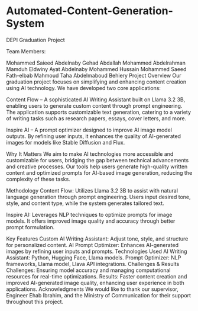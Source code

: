 # Automated-Content-Generation-System
DEPI Graduation Project

Team Members:

Mohammed Saieed Abdelnaby
Gehad Abdallah Mohammed
Abdelrahman Mamduh Eldwiny
Ayat Abdelnaby Mohammed Hussain
Mohammed Saeed Fath-elbab
Mahmoud Taha Abdelmaboud Behiery
Project Overview
Our graduation project focuses on simplifying and enhancing content creation using AI technology. We have developed two core applications:

Content Flow – A sophisticated AI Writing Assistant built on Llama 3.2 3B, enabling users to generate custom content through prompt engineering. The application supports customizable text generation, catering to a variety of writing tasks such as research papers, essays, cover letters, and more.

Inspire AI – A prompt optimizer designed to improve AI image model outputs. By refining user inputs, it enhances the quality of AI-generated images for models like Stable Diffusion and Flux.

Why It Matters
We aim to make AI technologies more accessible and customizable for users, bridging the gap between technical advancements and creative processes. Our tools help users generate high-quality written content and optimized prompts for AI-based image generation, reducing the complexity of these tasks.

Methodology
Content Flow: Utilizes Llama 3.2 3B to assist with natural language generation through prompt engineering. Users input desired tone, style, and content type, while the system generates tailored text.

Inspire AI: Leverages NLP techniques to optimize prompts for image models. It offers improved image quality and accuracy through better prompt formulation.

Key Features
Custom AI Writing Assistant: Adjust tone, style, and structure for personalized content.
AI Prompt Optimizer: Enhances AI-generated images by refining user inputs and prompts.
Technologies Used
AI Writing Assistant: Python, Hugging Face, Llama models.
Prompt Optimizer: NLP frameworks, Llama model, Llava API integrations.
Challenges & Results
Challenges: Ensuring model accuracy and managing computational resources for real-time optimizations.
Results: Faster content creation and improved AI-generated image quality, enhancing user experience in both applications.
Acknowledgments
We would like to thank our supervisor, Engineer Ehab Ibrahim, and the Ministry of Communication for their support throughout this project.
